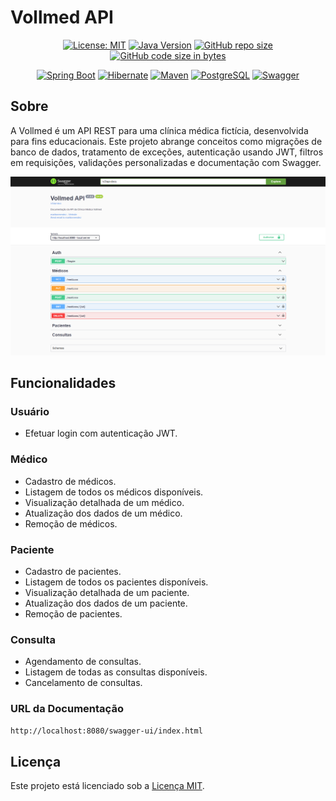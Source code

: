 # Vollmed API

<div align="center">

[![License: MIT](https://img.shields.io/badge/License-MIT-yellow)](https://opensource.org/licenses/MIT)
[![Java Version](https://img.shields.io/badge/Java-21%2B-blue)](https://www.java.com/)
[![GitHub repo size](https://img.shields.io/github/repo-size/marllonmendez/stories?color=blue)]()
[![GitHub code size in bytes](https://img.shields.io/github/languages/code-size/marllonmendez/stories?color=blue)]()

[![Spring Boot](https://img.shields.io/badge/Spring_Boot-F2F4F9?style=for-the-badge&logo=spring-boot)](https://spring.io/projects/spring-boot)
[![Hibernate](https://img.shields.io/badge/Hibernate-59666C?style=for-the-badge&logo=Hibernate&logoColor=white)](https://hibernate.org/)
[![Maven](https://img.shields.io/badge/Apache_Maven-C71A36?style=for-the-badge&logo=apachemaven&logoColor=white)](https://maven.apache.org/)
[![PostgreSQL](https://img.shields.io/badge/PostgreSQL-316192?style=for-the-badge&logo=postgresql&logoColor=white)](https://www.postgresql.org/)
[![Swagger](https://img.shields.io/badge/Swagger-85EA2D?style=for-the-badge&logo=Swagger&logoColor=white)](https://swagger.io/)

</div>

## Sobre
A Vollmed é um API REST para uma clínica médica fictícia, desenvolvida para fins educacionais. Este projeto abrange conceitos como migrações de banco de dados, tratamento de exceções, autenticação usando JWT, filtros em requisições, validações personalizadas e documentação com Swagger.

[![Documentação](./src/assets/swagger.png)]()

## Funcionalidades

### Usuário

- Efetuar login com autenticação JWT.

### Médico

- Cadastro de médicos.
- Listagem de todos os médicos disponíveis.
- Visualização detalhada de um médico.
- Atualização dos dados de um médico.
- Remoção de médicos.

### Paciente

- Cadastro de pacientes.
- Listagem de todos os pacientes disponíveis.
- Visualização detalhada de um paciente.
- Atualização dos dados de um paciente.
- Remoção de pacientes.

### Consulta

- Agendamento de consultas.
- Listagem de todas as consultas disponíveis.
- Cancelamento de consultas.

### URL da Documentação

``` bash
http://localhost:8080/swagger-ui/index.html
```

## Licença

Este projeto está licenciado sob a [Licença MIT](LICENSE).
